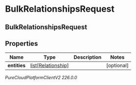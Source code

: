 # BulkRelationshipsRequest

## BulkRelationshipsRequest

## Properties

|Name | Type | Description | Notes|
|------------ | ------------- | ------------- | -------------|
| **entities** | [list[Relationship]](Relationship) |  | [optional] |



_PureCloudPlatformClientV2 226.0.0_
